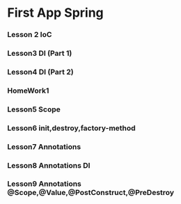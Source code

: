# First App Spring
### Lesson 2 IoC
### Lesson3 DI (Part 1)
### Lesson4 DI (Part 2)
### HomeWork1
### Lesson5 Scope
### Lesson6 init,destroy,factory-method
### Lesson7 Annotations
### Lesson8 Annotations DI
### Lesson9 Annotations @Scope,@Value,@PostConstruct,@PreDestroy